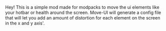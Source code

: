 Hey! This is a simple mod made for modpacks to move the ui elements like your hotbar or health around the screen.
Move-UI will generate a config file that will let you add an amount of distortion for each element on the screen in the x and y axis'.
